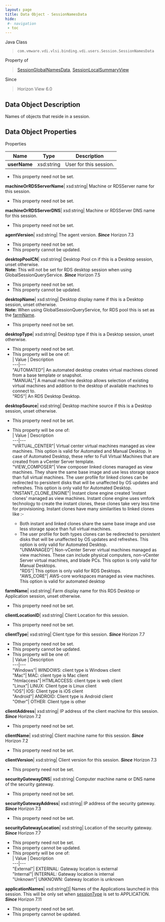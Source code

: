 ```yaml
---
layout: page
title: Data Object - SessionNamesData
hide:
 #- navigation
 - toc
---
```






Java Class  
> `com.vmware.vdi.vlsi.binding.vdi.users.Session.SessionNamesData`

Property of  
> [SessionGlobalNamesData](vdi.users.Session.SessionGlobalNamesData.md#field_detail), [SessionLocalSummaryView](vdi.users.Session.SessionLocalSummaryView.md#field_detail)

Since  
> Horizon View 6.0


## Data Object Description 

Names of objects that reside in a session. 

## Data Object Properties

Properties

Name |  Type |  Description   
---|---|---  
**userName**|  xsd:string|  User for this session.   


 * This property need not be set.

  
**machineOrRDSServerName**|  xsd:string|  Machine or RDSServer name for this session.   


 * This property need not be set.

  
**machineOrRDSServerDNS**|  xsd:string|  Machine or RDSServer DNS name for this session.   


 * This property need not be set.

  
**agentVersion**|  xsd:string|  The agent version.  **_Since_** Horizon 7.3  


 * This property need not be set.
 * This property cannot be updated.

  
**desktopPoolCN**|  xsd:string|  Desktop Pool cn if this is a Desktop session, unset otherwise.  
**Note:** This will not be set for RDS desktop session when using GlobalSessionQueryService.  **_Since_** Horizon 7.5  


 * This property need not be set.
 * This property cannot be updated.

  
**desktopName**|  xsd:string|  Desktop display name if this is a Desktop session, unset otherwise.  
**Note:** When using GlobalSessionQueryService, for RDS pool this is set as the [farmName](vdi.users.Session.SessionNamesData.md#farmName).   


 * This property need not be set.

  
**desktopType**|  xsd:string|  Desktop type if this is a Desktop session, unset otherwise.   


 * This property need not be set.
  * This property will be one of:  
|  Value |  Description   
---|---  
"AUTOMATED"| An automated desktop creates virtual machines cloned from a base template or snapshot.  
"MANUAL"| A manual machine desktop allows selection of existing virtual machines and addition to the desktop of available machines to connect to.  
"RDS"| An RDS Desktop Desktop.  

  
**desktopSource**|  xsd:string|  Desktop machine source if this is a Desktop session, unset otherwise.   


 * This property need not be set.
  * This property will be one of:  
|  Value |  Description   
---|---  
"VIRTUAL_CENTER"| Virtual center virtual machines managed as view machines. This option is valid for Automated and Manual Desktop. In case of Automated Desktop, these refer to Full Virtual Machines that are created from a vCenter Server template.  
"VIEW_COMPOSER"| View composer linked clones managed as view machines. They share the same base image and use less storage space than full virtual machines. The user profile for linked clones can be redirected to persistent disks that will be unaffected by OS updates and refreshes. This option is only valid for Automated Desktop.  
"INSTANT_CLONE_ENGINE"| Instant clone engine created 'instant clones' managed as view machines. Instant clone engine uses vmfork technology to create the instant clones, these clones take very less time for provisioning. Instant clones have many similarities to linked clones like :-  

    * Both instant and linked clones share the same base image and use less storage space than full virtual machines.
    * The user profile for both types clones can be redirected to persistent disks that will be unaffected by OS updates and refreshes.
This option is only valid for Automated Desktop.  
"UNMANAGED"| Non-vCenter Server virtual machines managed as view machines. These can include physical computers, non-vCenter Server virtual machines, and blade PCs. This option is only valid for Manual Desktops.  
"RDS"| This option is only valid for RDS Desktops.  
"AWS_CORE"| AWS-core workspaces managed as view machines. This option is valid for automated desktop  

  
**farmName**|  xsd:string|  Farm display name for this RDS Desktop or Application session, unset otherwise.   


 * This property need not be set.

  
**clientLocationID**|  xsd:string|  Client Location for this session.   


 * This property need not be set.

  
**clientType**|  xsd:string|  Client type for this session.  **_Since_** Horizon 7.7  


 * This property need not be set.
 * This property cannot be updated.
  * This property will be one of:  
|  Value |  Description   
---|---  
"Windows"| WINDOWS: client type is Windows client  
"Mac"| MAC: client type is Mac client  
"htmlaccess"| HTMLACCESS: client type is web client  
"Linux"| LINUX: Client type is Linux client  
"iOS"| IOS: Client type is iOS client  
"Android"| ANDROID: Client type is Android client  
"Other"| OTHER: Client type is other  

  
**clientAddress**|  xsd:string|  IP address of the client machine for this session.  **_Since_** Horizon 7.2  


 * This property need not be set.

  
**clientName**|  xsd:string|  Client machine name for this session.  **_Since_** Horizon 7.2  


 * This property need not be set.

  
**clientVersion**|  xsd:string|  Client version for this session.  **_Since_** Horizon 7.3  


 * This property need not be set.

  
**securityGatewayDNS**|  xsd:string|  Computer machine name or DNS name of the security gateway.   


 * This property need not be set.

  
**securityGatewayAddress**|  xsd:string|  IP address of the security gateway.  **_Since_** Horizon 7.3  


 * This property need not be set.

  
**securityGatewayLocation**|  xsd:string|  Location of the security gateway.  **_Since_** Horizon 7.7  


 * This property need not be set.
 * This property cannot be updated.
  * This property will be one of:  
|  Value |  Description   
---|---  
"External"| EXTERNAL: Gateway location is external  
"Internal"| INTERNAL: Gateway location is internal  
"Unknown"| UNKNOWN: Gateway location is unknown  

  
**applicationNames**|  xsd:string[]|  Names of the Applications launched in this session. This will be only set when [sessionType](vdi.users.Session.SessionData.md#sessionType) is set to APPLICATION.  **_Since_** Horizon 7.11  


 * This property need not be set.
 * This property cannot be updated.

  
  

  
